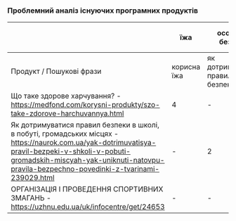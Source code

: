 ### Проблемний аналіз існуючих програмних продуктів
|                | їжа     | особиста безпека     | участь у спортивних змаганнях      | Тип ліцензії |
| ---------------| -------------------------------------------- | --------------------------- | --------------------------------------- | ------------ |
| Продукт / Пошукові фрази | корисна їжа | як дотримуватися правил безпеки | як попасти на спортивні змагання | - |
| Що таке здорове харчування? - https://medfond.com/korysni-produkty/szo-take-zdorove-harchuvannya.html | 4 | - | - | OpenSource |
| Як дотримуватися правил безпеки в школі, в побуті, громадських місцях - https://naurok.com.ua/yak-dotrimuvatisya-pravil-bezpeki-v-shkoli-v-pobuti-gromadskih-miscyah-yak-uniknuti-natovpu-pravila-bezpechno-povedinki-z-tvarinami-239029.html | - | 2 | - | OpenSource |
| ОРГАНІЗАЦІЯ І ПРОВЕДЕННЯ СПОРТИВНИХ ЗМАГАНЬ - https://uzhnu.edu.ua/uk/infocentre/get/24653 | - | - | 2 | OpenSource |
